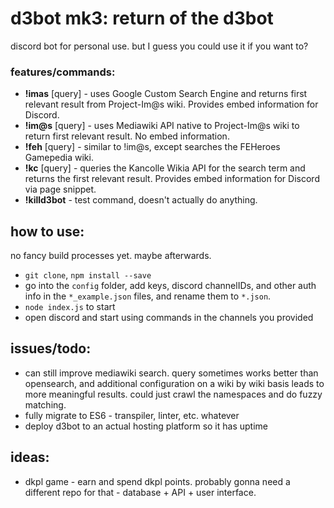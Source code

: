 # d3bot mk3: return of the d3bot

discord bot for personal use. but I guess you could use it if you want to?

### features/commands:
* **!imas** [query] - uses Google Custom Search Engine and returns first relevant result from Project-Im@s wiki. Provides embed information for Discord.
* **!im@s** [query] - uses Mediawiki API native to Project-Im@s wiki to return first relevant result. No embed information.
* **!feh** [query] - similar to !im@s, except searches the FEHeroes Gamepedia wiki.
* **!kc** [query] - queries the Kancolle Wikia API for the search term and returns the first relevant result. Provides embed information for Discord via page snippet.
* **!killd3bot** - test command, doesn't actually do anything.

## how to use:

no fancy build processes yet. maybe afterwards.
* `git clone`, `npm install --save`
* go into the `config` folder, add keys, discord channelIDs, and other auth info in the `*_example.json` files, and rename them to `*.json`.
* `node index.js` to start
* open discord and start using commands in the channels you provided

## issues/todo:

* can still improve mediawiki search. query sometimes works better than opensearch, and additional configuration on a wiki by wiki basis leads to more meaningful results. could just crawl the namespaces and do fuzzy matching.
* fully migrate to ES6 - transpiler, linter, etc. whatever
* deploy d3bot to an actual hosting platform so it has uptime

## ideas:

* dkpl game - earn and spend dkpl points. probably gonna need a different repo for that - database + API + user interface.
